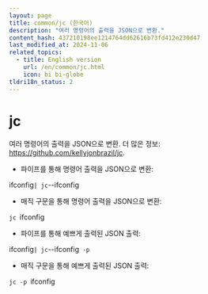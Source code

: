```yaml
---
layout: page
title: common/jc (한국어)
description: "여러 명령어의 출력을 JSON으로 변환."
content_hash: 437210198ee1214764dd62616b73fd412e230d47
last_modified_at: 2024-11-06
related_topics:
  - title: English version
    url: /en/common/jc.html
    icon: bi bi-globe
tldri18n_status: 2
---
```

# jc

여러 명령어의 출력을 JSON으로 변환.
더 많은 정보: <https://github.com/kellyjonbrazil/jc>.

- 파이프를 통해 명령어 출력을 JSON으로 변환:

<span class="tldr-var badge badge-pill bg-dark-lm bg-white-dm text-white-lm text-dark-dm font-weight-bold">ifconfig</span>` | jc `<span class="tldr-var badge badge-pill bg-dark-lm bg-white-dm text-white-lm text-dark-dm font-weight-bold">--ifconfig</span>

- 매직 구문을 통해 명령어 출력을 JSON으로 변환:

`jc `<span class="tldr-var badge badge-pill bg-dark-lm bg-white-dm text-white-lm text-dark-dm font-weight-bold">ifconfig</span>

- 파이프를 통해 예쁘게 출력된 JSON 출력:

<span class="tldr-var badge badge-pill bg-dark-lm bg-white-dm text-white-lm text-dark-dm font-weight-bold">ifconfig</span>` | jc `<span class="tldr-var badge badge-pill bg-dark-lm bg-white-dm text-white-lm text-dark-dm font-weight-bold">--ifconfig</span>` -p`

- 매직 구문을 통해 예쁘게 출력된 JSON 출력:

`jc -p `<span class="tldr-var badge badge-pill bg-dark-lm bg-white-dm text-white-lm text-dark-dm font-weight-bold">ifconfig</span>
